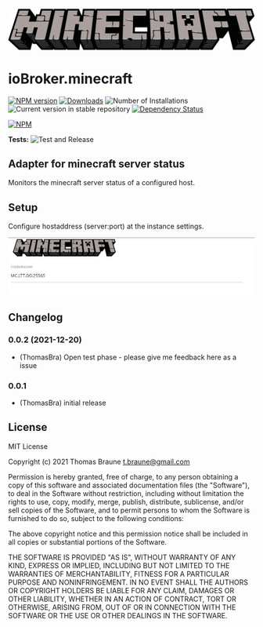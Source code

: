![Logo](admin/minecraft_large.png)
# ioBroker.minecraft

[![NPM version](https://img.shields.io/npm/v/iobroker.minecraft.svg)](https://www.npmjs.com/package/iobroker.minecraft)
[![Downloads](https://img.shields.io/npm/dm/iobroker.minecraft.svg)](https://www.npmjs.com/package/iobroker.minecraft)
![Number of Installations](https://iobroker.live/badges/minecraft-installed.svg)
![Current version in stable repository](https://iobroker.live/badges/minecraft-stable.svg)
[![Dependency Status](https://img.shields.io/david/ThomasBra/iobroker.minecraft.svg)](https://david-dm.org/ThomasBra/iobroker.minecraft)

[![NPM](https://nodei.co/npm/iobroker.minecraft.png?downloads=true)](https://nodei.co/npm/iobroker.minecraft/)

**Tests:** ![Test and Release](https://github.com/ThomasBra/ioBroker.minecraft/workflows/Test%20and%20Release/badge.svg)

## Adapter for minecraft server status

Monitors the minecraft server status of a configured host.

## Setup

Configure hostaddress (server:port) at the instance settings.

![Logo](admin/cfg.png)

## Changelog
<!--
	Placeholder for the next version (at the beginning of the line):
	### **WORK IN PROGRESS**
-->
### 0.0.2 (2021-12-20)
* (ThomasBra) Open test phase - please give me feedback here as a issue

### 0.0.1
* (ThomasBra) initial release

## License
MIT License

Copyright (c) 2021 Thomas Braune <t.braune@gmail.com>

Permission is hereby granted, free of charge, to any person obtaining a copy
of this software and associated documentation files (the "Software"), to deal
in the Software without restriction, including without limitation the rights
to use, copy, modify, merge, publish, distribute, sublicense, and/or sell
copies of the Software, and to permit persons to whom the Software is
furnished to do so, subject to the following conditions:

The above copyright notice and this permission notice shall be included in all
copies or substantial portions of the Software.

THE SOFTWARE IS PROVIDED "AS IS", WITHOUT WARRANTY OF ANY KIND, EXPRESS OR
IMPLIED, INCLUDING BUT NOT LIMITED TO THE WARRANTIES OF MERCHANTABILITY,
FITNESS FOR A PARTICULAR PURPOSE AND NONINFRINGEMENT. IN NO EVENT SHALL THE
AUTHORS OR COPYRIGHT HOLDERS BE LIABLE FOR ANY CLAIM, DAMAGES OR OTHER
LIABILITY, WHETHER IN AN ACTION OF CONTRACT, TORT OR OTHERWISE, ARISING FROM,
OUT OF OR IN CONNECTION WITH THE SOFTWARE OR THE USE OR OTHER DEALINGS IN THE
SOFTWARE.